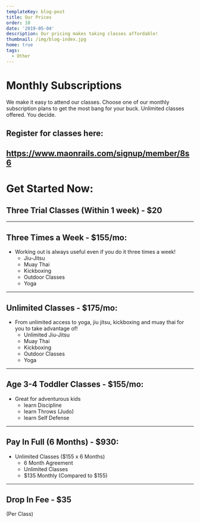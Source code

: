 ```yaml
---
templateKey: blog-post
title: Our Prices
order: 10
date: '2019-05-04'
description: Our pricing makes taking classes affordable!
thumbnail: /img/blog-index.jpg
home: true
tags:
  - Other
---
```

# Monthly Subscriptions

We make it easy to attend our classes. Choose one of our monthly subscription plans to get the most bang for your buck. Unlimited classes offered. You decide.

## Register for classes here:

## <https://www.maonrails.com/signup/member/8s6>

# Get Started Now:

## Three Trial Classes (Within 1 week) - $20

- - -

## Three Times a Week - $155/mo:

* Working out is always useful even if you do it three times a week! 
  * Jiu-Jitsu
  * Muay Thai
  * Kickboxing
  * Outdoor Classes
  * Yoga

- - -

## Unlimited Classes - $175/mo:

* From unlimited access to yoga, jiu jitsu, kickboxing and muay thai for you to take advantage of! 
  * Unlimited Jiu-Jitsu
  * Muay Thai
  * Kickboxing
  * Outdoor Classes
  * Yoga

- - -

## Age 3-4 Toddler Classes - $155/mo:

* Great for adventurous kids
  * learn Discipline
  * learn Throws (Judo)
  * learn Self Defense

- - -

## Pay In Full (6 Months) - $930:

* Unlimited Classes ($155 x 6 Months)
  * 6 Month Agreement
  * Unlimited Classes
  * $135 Monthly (Compared to $155)

- - -

## Drop In Fee - $35

(Per Class)

